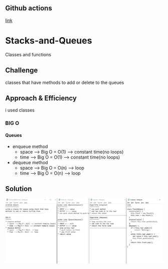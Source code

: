 ## Github actions
[link](https://github.com/ruwaid-401-advanced-javascript/data-structures-and-algorithms/pull/11/checks)

# Stacks-and-Queues

Classes and functions

## Challenge

classes that have methods to add or delete to the queues 

## Approach & Efficiency

i used classes 
### BIG O
#### Queues
* enqueue method
  * space --> Big O = O(1) --> constant time(no loops)
  * time --> Big O = O(1) --> constant time(no loops)
* dequeue method
  * space --> Big O = O(n) --> loop
  * time --> Big O = O(n) -->  loop

## Solution

![Reverse an array whitboard](../../assets/queues-and-stacks.jpeg)